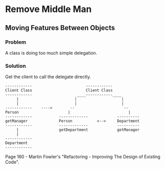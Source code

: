 # Remove Middle Man

## Moving Features Between Objects 

### Problem
A class is doing too much simple delegation.

### Solution
Get the client to call the delegate directly.

    ------------                        ------------
    Client Class                        Client Class
    ------------                    ____------------____
         |                         |                    |
         |                         |                    |
    ------------    ---->        --                      -- 
    Person                      |                          |
    ------------            -------------             ----------
    getManager              Person           <-->     Department
    ------------            -------------             ----------
         |                  getDepartment             getManager
         |
    ------------
    Department
    ------------                
                                                         
Page 160 - Martin Fowler's "Refactoring - Improving The Design of Existing Code".
